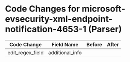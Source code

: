# Code Changes for microsoft-evsecurity-xml-endpoint-notification-4653-1 (Parser)

| Code Change | Field Name | Before | After |
|-------------|------------|--------|-------|
| edit_regex_field | additional_info |  |  |
